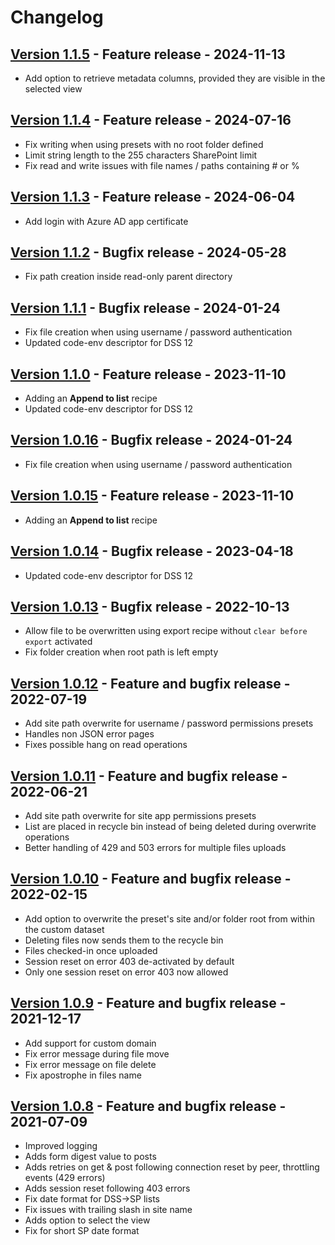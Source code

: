 # Changelog

## [Version 1.1.5](https://github.com/dataiku/dss-plugin-sharepoint-online/releases/tag/v1.1.5) - Feature release - 2024-11-13

- Add option to retrieve metadata columns, provided they are visible in the selected view

## [Version 1.1.4](https://github.com/dataiku/dss-plugin-sharepoint-online/releases/tag/v1.1.4) - Feature release - 2024-07-16

- Fix writing when using presets with no root folder defined
- Limit string length to the 255 characters SharePoint limit
- Fix read and write issues with file names / paths containing # or %

## [Version 1.1.3](https://github.com/dataiku/dss-plugin-sharepoint-online/releases/tag/v1.1.3) - Feature release - 2024-06-04

- Add login with Azure AD app certificate

## [Version 1.1.2](https://github.com/dataiku/dss-plugin-sharepoint-online/releases/tag/v1.1.2) - Bugfix release - 2024-05-28

- Fix path creation inside read-only parent directory

## [Version 1.1.1](https://github.com/dataiku/dss-plugin-sharepoint-online/releases/tag/v1.1.1) - Bugfix release - 2024-01-24

- Fix file creation when using username / password authentication
- Updated code-env descriptor for DSS 12

## [Version 1.1.0](https://github.com/dataiku/dss-plugin-sharepoint-online/releases/tag/v1.1.0) - Feature release - 2023-11-10

- Adding an **Append to list** recipe
- Updated code-env descriptor for DSS 12

## [Version 1.0.16](https://github.com/dataiku/dss-plugin-sharepoint-online/releases/tag/v1.0.16) - Bugfix release - 2024-01-24

- Fix file creation when using username / password authentication

## [Version 1.0.15](https://github.com/dataiku/dss-plugin-sharepoint-online/releases/tag/v1.0.15) - Feature release - 2023-11-10

- Adding an **Append to list** recipe

## [Version 1.0.14](https://github.com/dataiku/dss-plugin-sharepoint-online/releases/tag/v1.0.14) - Bugfix release - 2023-04-18

- Updated code-env descriptor for DSS 12

## [Version 1.0.13](https://github.com/dataiku/dss-plugin-sharepoint-online/releases/tag/v1.0.13) - Bugfix release - 2022-10-13

- Allow file to be overwritten using export recipe without `clear before export` activated
- Fix folder creation when root path is left empty

## [Version 1.0.12](https://github.com/dataiku/dss-plugin-sharepoint-online/releases/tag/v1.0.12) - Feature and bugfix release - 2022-07-19

- Add site path overwrite for username / password permissions presets
- Handles non JSON error pages
- Fixes possible hang on read operations

## [Version 1.0.11](https://github.com/dataiku/dss-plugin-sharepoint-online/releases/tag/v1.0.11) - Feature and bugfix release - 2022-06-21

- Add site path overwrite for site app permissions presets
- List are placed in recycle bin instead of being deleted during overwrite operations
- Better handling of 429 and 503 errors for multiple files uploads

## [Version 1.0.10](https://github.com/dataiku/dss-plugin-sharepoint-online/releases/tag/v1.0.10) - Feature and bugfix release - 2022-02-15

- Add option to overwrite the preset's site and/or folder root from within the custom dataset
- Deleting files now sends them to the recycle bin
- Files checked-in once uploaded
- Session reset on error 403 de-activated by default
- Only one session reset on error 403 now allowed

## [Version 1.0.9](https://github.com/dataiku/dss-plugin-sharepoint-online/releases/tag/v1.0.9) - Feature and bugfix release - 2021-12-17

- Add support for custom domain
- Fix error message during file move
- Fix error message on file delete
- Fix apostrophe in files name

## [Version 1.0.8](https://github.com/dataiku/dss-plugin-sharepoint-online/releases/tag/v1.0.8) - Feature and bugfix release - 2021-07-09

- Improved logging
- Adds form digest value to posts
- Adds retries on get & post following connection reset by peer, throttling events (429 errors)
- Adds session reset following 403 errors
- Fix date format for DSS->SP lists
- Fix issues with trailing slash in site name
- Adds option to select the view
- Fix for short SP date format
